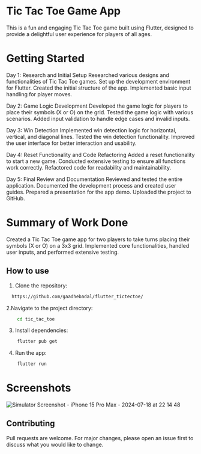 # Tic Tac Toe Game App

This is a fun and engaging Tic Tac Toe game built using Flutter, designed to provide a delightful user experience for players of all ages.

# Getting Started

Day 1: Research and Initial Setup
Researched various designs and functionalities of Tic Tac Toe games.
Set up the development environment for Flutter.
Created the initial structure of the app.
Implemented basic input handling for player moves.


Day 2: Game Logic Development
Developed the game logic for players to place their symbols (X or O) on the grid.
Tested the game logic with various scenarios.
Added input validation to handle edge cases and invalid inputs.


Day 3: Win Detection
Implemented win detection logic for horizontal, vertical, and diagonal lines.
Tested the win detection functionality.
Improved the user interface for better interaction and usability.


Day 4: Reset Functionality and Code Refactoring
Added a reset functionality to start a new game.
Conducted extensive testing to ensure all functions work correctly.
Refactored code for readability and maintainability.


Day 5: Final Review and Documentation
Reviewed and tested the entire application.
Documented the development process and created user guides.
Prepared a presentation for the app demo.
Uploaded the project to GitHub.


# Summary of Work Done
Created a Tic Tac Toe game app for two players to take turns placing their symbols (X or O) on a 3x3 grid.
Implemented core functionalities, handled user inputs, and performed extensive testing.


## How to use 

1. Clone the repository:


```bash
  https://github.com/gaadhebadal/flutter_tictectoe/
```

2.Navigate to the project directory:

```bash
    cd tic_tac_toe

```

3. Install dependencies:

```bash
    flutter pub get

```

4. Run the app:
```bash
    flutter run

```
# Screenshots

![Simulator Screenshot - iPhone 15 Pro Max - 2024-07-18 at 22 14 48](https://github.com/user-attachments/assets/639cf3b9-28f1-4473-9542-8a87de7d72fd)




## Contributing
Pull requests are welcome. For major changes, please open an issue first to discuss what you would like to change.
